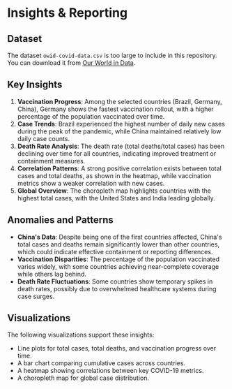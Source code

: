 # Insights & Reporting
## Dataset
The dataset `owid-covid-data.csv` is too large to include in this repository. You can download it from [Our World in Data](https://ourworldindata.org/covid-data).
## Key Insights
1. **Vaccination Progress**: Among the selected countries (Brazil, Germany, China), Germany shows the fastest vaccination rollout, with a higher percentage of the population vaccinated over time.
2. **Case Trends**: Brazil experienced the highest number of daily new cases during the peak of the pandemic, while China maintained relatively low daily case counts.
3. **Death Rate Analysis**: The death rate (total deaths/total cases) has been declining over time for all countries, indicating improved treatment or containment measures.
4. **Correlation Patterns**: A strong positive correlation exists between total cases and total deaths, as shown in the heatmap, while vaccination metrics show a weaker correlation with new cases.
5. **Global Overview**: The choropleth map highlights countries with the highest total cases, with the United States and India leading globally.

## Anomalies and Patterns
- **China's Data**: Despite being one of the first countries affected, China's total cases and deaths remain significantly lower than other countries, which could indicate effective containment or reporting differences.
- **Vaccination Disparities**: The percentage of the population vaccinated varies widely, with some countries achieving near-complete coverage while others lag behind.
- **Death Rate Fluctuations**: Some countries show temporary spikes in death rates, possibly due to overwhelmed healthcare systems during case surges.

## Visualizations
The following visualizations support these insights:
- Line plots for total cases, total deaths, and vaccination progress over time.
- A bar chart comparing cumulative cases across countries.
- A heatmap showing correlations between key COVID-19 metrics.
- A choropleth map for global case distribution.
